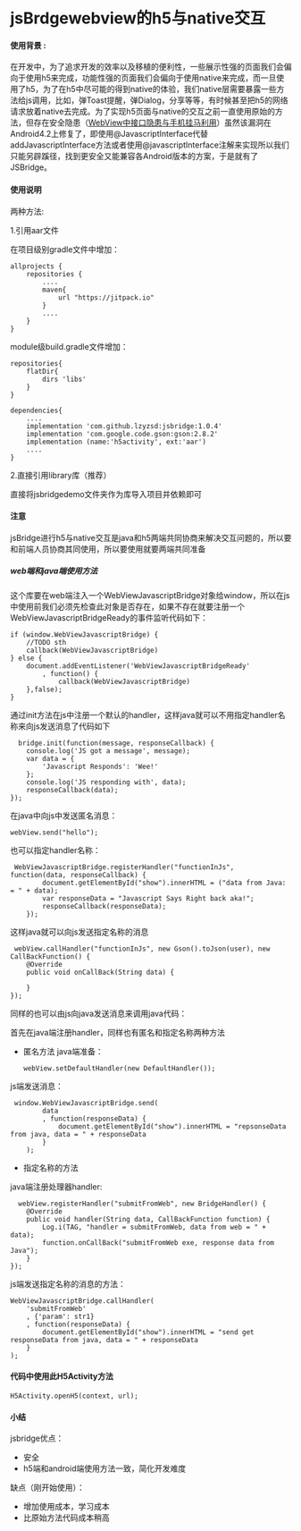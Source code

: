 jsBrdgewebview的h5与native交互
=====

#### 使用背景 :
在开发中，为了追求开发的效率以及移植的便利性，一些展示性强的页面我们会偏向于使用h5来完成，功能性强的页面我们会偏向于使用native来完成，而一旦使用了h5，为了在h5中尽可能的得到native的体验，我们native层需要暴露一些方法给js调用，比如，弹Toast提醒，弹Dialog，分享等等，有时候甚至把h5的网络请求放着native去完成。为了实现h5页面与native的交互之前一直使用原始的方法，但存在安全隐患（[WebView中接口隐患与手机挂马利用](http://drops.wooyun.org/papers/548)）虽然该漏洞在Android4.2上修复了，即使用@JavascriptInterface代替addJavascriptInterface方法或者使用@javascriptInterface注解来实现所以我们只能另辟蹊径，找到更安全又能兼容各Android版本的方案，于是就有了JSBridge。

#### 使用说明
两种方法:

1.引用aar文件

在项目级别gradle文件中增加：

	allprojects {
	    repositories {
		    ....
	        maven{
	            url "https://jitpack.io"
	        }
			....	
	    }
	}

module级build.gradle文件增加：
	
	repositories{
	    flatDir{
	        dirs 'libs'
	    }
	}

	dependencies{
		....
		implementation 'com.github.lzyzsd:jsbridge:1.0.4'
	    implementation 'com.google.code.gson:gson:2.8.2'
	    implementation (name:'h5activity', ext:'aar')
		....	
	}

2.直接引用library库（推荐）

直接将jsbridgedemo文件夹作为库导入项目并依赖即可

#### 注意

jsBridge进行h5与native交互是java和h5两端共同协商来解决交互问题的，所以要和前端人员协商其同使用，所以要使用就要两端共同准备

##### web端和java端使用方法
这个库要在web端注入一个WebViewJavascriptBridge对象给window，所以在js中使用前我们必须先检查此对象是否存在，如果不存在就要注册一个WebViewJavascriptBridgeReady的事件监听代码如下：

	if (window.WebViewJavascriptBridge) {
		//TODO sth
		callback(WebViewJavascriptBridge)
	} else {
		document.addEventListener('WebViewJavascriptBridgeReady'
			, function() {
				callback(WebViewJavascriptBridge)
		},false);
	}

通过init方法在js中注册一个默认的handler，这样java就可以不用指定handler名称来向js发送消息了代码如下

      bridge.init(function(message, responseCallback) {
        console.log('JS got a message', message);
        var data = {
            'Javascript Responds': 'Wee!'
        };
        console.log('JS responding with', data);
        responseCallback(data);
    });
	
在java中向js中发送匿名消息：
	
	webView.send("hello");

也可以指定handler名称：
	
	 WebViewJavascriptBridge.registerHandler("functionInJs", function(data, responseCallback) {
	        document.getElementById("show").innerHTML = ("data from Java: = " + data);
	        var responseData = "Javascript Says Right back aka!";
	        responseCallback(responseData);
	    });

这样java就可以向js发送指定名称的消息

     webView.callHandler("functionInJs", new Gson().toJson(user), new CallBackFunction() {
        @Override
        public void onCallBack(String data) {

        }
    });

同样的也可以由js向java发送消息来调用java代码：

首先在java端注册handler，同样也有匿名和指定名称两种方法

* 匿名方法
java端准备：
	
	`webView.setDefaultHandler(new DefaultHandler());`

js端发送消息：

	 window.WebViewJavascriptBridge.send(
	        data
	        , function(responseData) {
	            document.getElementById("show").innerHTML = "repsonseData from java, data = " + responseData
	        }
	    );

* 指定名称的方法

java端注册处理器handler:

      webView.registerHandler("submitFromWeb", new BridgeHandler() {
        @Override
        public void handler(String data, CallBackFunction function) {
            Log.i(TAG, "handler = submitFromWeb, data from web = " + data);
            function.onCallBack("submitFromWeb exe, response data from Java");
        }
    });

js端发送指定名称的消息的方法：

    WebViewJavascriptBridge.callHandler(
        'submitFromWeb'
        , {'param': str1}
        , function(responseData) {
            document.getElementById("show").innerHTML = "send get responseData from java, data = " + responseData
        }
    );
	
#### 代码中使用此H5Activity方法

    H5Activity.openH5(context, url);

#### 小结

jsbridge优点：

- 安全
- h5端和android端使用方法一致，简化开发难度

缺点（刚开始使用）：

- 增加使用成本，学习成本
- 比原始方法代码成本稍高